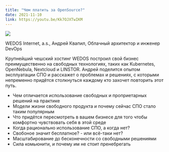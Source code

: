 ```yaml
---
title: "Чем платить за OpenSource?"
date: 2021-11-10
link: https://youtu.be/Kk7OJXTwIKM
---
```


[![](https://img.youtube.com/vi/Kk7OJXTwIKM/maxresdefault.jpg)](https://youtu.be/Kk7OJXTwIKM)

WEDOS Internet, a.s., Андрей Квапил, Облачный архитектор и инженер DevOps


Крупнейший чешский хостинг WEDOS построил свой бизнес преимущественно на свободных технологиях, таких как Kubernetes, OpenNebula, Nextcloud и LINSTOR.
Андрей поделится опытом эксплуатации СПО и расскажет о проблемах и решениях, с которыми непременно придётся столкнуться каждому кто захочет повторить этот путь.

- Чем отличается использование свободных и проприетарных решений на практике
- Модели жизни свободного продукта и почему сейчас СПО стало таким популярным
- Что придётся пересмотреть в вашем бизнесе для того чтобы комфортно чувствовать себя в этой среде
- Когда рационально использование СПО, а когда нет?
- Свобоное значит бесплатное? - или всё-таки нет?
- Масштабирование до бесконечности со свободными решениями
- Сила комьюнити, и почему им не стоит пренебрегать

<!--more-->
